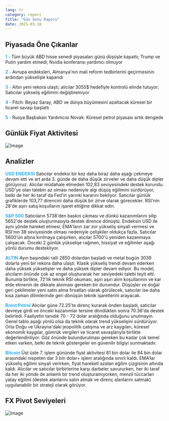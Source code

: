 ```yaml
---
lang: tr
category: report
title: "Gün Sonu Raporu"
date: 2025-03-18
---
```



<h2>Piyasada Öne Çıkanlar</h2>
<strong style="color: #2caef7;">1 - </strong> Tüm büyük ABD hisse senedi piyasaları günü düşüşle kapattı; Trump ve Putin yardım etmedi; Nvidia konferansı yardımcı olmuyor

<strong style="color: #2caef7;">2 - </strong> Avrupa endeksleri, Almanya'nın mali reform tedbirlerini geçirmesinin ardından yükselişle kapandı

<strong style="color: #2caef7;">3 - </strong> Altın yeni rekora ulaştı; alıcılar 3055$ hedefiyle kontrolü elinde tutuyor; Satıcılar yükseliş eğilimini değiştiremiyor

<strong style="color: #2caef7;">4 - </strong> Fitch: Beyaz Saray, ABD ve dünya büyümesini azaltacak küresel bir ticaret savaşı başlattı

<strong style="color: #2caef7;">5 - </strong> Rusya Başbakan Yardımcısı Novak: Küresel petrol piyasası artık dengede



<h2>Günlük Fiyat Aktivitesi</h2>
<img src="https://markleighedu.github.io/img/Mar-2025/18-Mar-2025/price.jpg" alt="Image"/>

<h2>Analizler</h2>
<strong style="color: #2caef7;">USD ENDEKSI</strong> Satıcılar endeksi bir kez daha biraz daha aşağı çekmeye devam etti ve art arda 3. günde de daha düşük zirveler ve daha düşük dipler görüyoruz. Alıcılar müdahale etmeden 102,83 seviyesindeki destek korundu. USD'ye olan talebin az olması nedeniyle algı düşüş eğilimini sürdürüyor, belki de her iki taraf da Fed'in yarınki kararını bekliyor. Satıcılar günlük grafiklerde 103,77 direncini daha düşük bir zirve olarak görecekler. RSI'nin 28'de aşırı satış koşullarını işaret ettiğine dikkat edin. 

<strong style="color: #2caef7;">S&P 500</strong> Satıcıların 5738'den baskın çıkması ve dünkü kazanımlarını silip 5652'de destek oluşturmasıyla destek dirence dönüştü. Endeksin USD ile aynı yönde hareket etmesi, EMA'ların zar zor yükseliş sinyali vermesi ve RSI'nın 38 seviyesinde olması nedeniyle çelişkiler oldukça fazla. Satıcılar 5600'ün altına kırılmaya çalışırken, alıcılar 5700'ü yeniden kazanmaya çalışacak. Önceki 2 günlük yükselişe rağmen, hissiyat ve eğilimler aşağı yönlü durumu destekliyor. 

<strong style="color: #2caef7;">ALTIN</strong> Ayın başındaki ralli 2850 dolardan başladı ve metal bugün 3039 dolarla yeni bir rekora daha ulaştı. Klasik yükseliş trendi devam ederken daha yüksek yükselişler ve daha yüksek dipler devam ediyor. Bu model, alıcıların önünde çok az engel oluşturarak her seviyedeki talebi teyit etti. Bununla birlikte, 72'lik teknik RSI okuması, aşırı aşırı alım koşullarının ve kar elde etmenin de dikkate alınması gereken bir durumdur. Düşüşler ve doğal geri çekilmeler yeni satın alma fırsatları olarak görülecek, satıcılar ise daha kısa zaman dilimlerinde geri dönüşün teknik işaretlerini arayacak. 

<strong style="color: #2caef7;">Brent Petrol</strong> Alıcılar güne 72.25'te direnç kurarak önden başladı, satıcılar devreye girdi ve önceki kazanımlar tersine döndükten sonra 70.36'da destek belirledi. Faaliyetin tanıdık 70 - 72 dolar aralığında olduğunu unutmayın. Genel tablo aşağı yönlü olsa da teknik olarak trend yükselişini sürdürüyor. Orta Doğu ve Ukrayna'daki jeopolitik çatışma ve arz kaygıları, küresel ekonomik kaygılar, gümrük vergileri ve ticaret savaşlarıyla birlikte değerlendiriliyor. Göz önünde bulundurulması gereken bu kadar çok temel etken varken, belki de teknik göstergeler en güvenilir bilgiyi sunmaktadır.   

<strong style="color: #2caef7;">Bitcoin</strong> Üst üste 7. işlem gününde fiyat aktivitesi 81 bin dolar ile 84 bin dolar arasındaki nispeten dar 3 bin dolar+ işlem aralığında sınırlı kaldı. EMA'lar yükseliş eğilimi sinyali verirken, fiyat hareketi azalan eğilim çizgisinin altında kaldı. Alıcılar ve satıcılar birbirlerine karşı darbeler savururken, her iki taraf da her iki yönde de anlamlı bir trend oluşturamıyorken, menzil tüccarları yatay eğilimi (destek alanlarını satın almak ve direnç alanlarını satmak) uygulanabilir bir strateji olarak görüyor.



<h2>FX Pivot Seviyeleri</h2>
<img src="https://markleighedu.github.io/img/Mar-2025/18-Mar-2025/pivot.jpg" alt="Image"/>
